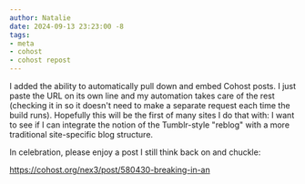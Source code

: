 ```yaml
---
author: Natalie
date: 2024-09-13 23:23:00 -8
tags:
- meta
- cohost
- cohost repost
---
```


I added the ability to automatically pull down and embed Cohost posts. I just
paste the URL on its own line and my automation takes care of the rest (checking
it in so it doesn't need to make a separate request each time the build runs).
Hopefully this will be the first of many sites I do that with: I want to see if
I can integrate the notion of the Tumblr-style "reblog" with a more traditional
site-specific blog structure.

In celebration, please enjoy a post I still think back on and chuckle:

https://cohost.org/nex3/post/580430-breaking-in-an
